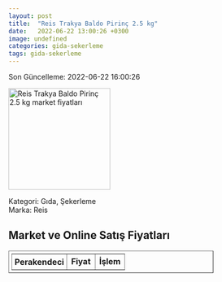 ```yaml
---
layout: post
title:  "Reis Trakya Baldo Pirinç 2.5 kg"
date:   2022-06-22 13:00:26 +0300
image: undefined
categories: gida-sekerleme
tags: gida-sekerleme
---
```


Son Güncelleme: 2022-06-22 16:00:26

<img src="undefined" width="200" alt="Reis Trakya Baldo Pirinç 2.5 kg market fiyatları" />

Kategori: Gıda, Şekerleme
<br />
Marka: Reis

<h2>Market ve Online Satış Fiyatları</h2>

<table border="1" style="padding: 5px;width:80%;">
  <tr>
    <td style="padding: 5px;"><strong>Perakendeci</strong></td>
    <td><strong>Fiyat</strong></td>
    <td><strong>İşlem</strong></td>
  </tr>
  
</table>

